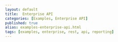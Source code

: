 ```yaml
---
layout: default
title:  Enterprise API
categories: [Examples, Enterprise API]
published: true
alias: examples-enterprise-api.html
tags: [examples, enterprise, rest, api, reporting]
---
```

